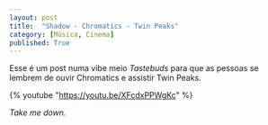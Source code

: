 ```yaml
---
layout: post
title:  "Shadow - Chromatics - Twin Peaks"
category: [Música, Cinema]
published: True
---
```


Esse é um post numa vibe meio _Tastebuds_ para que as pessoas se lembrem de ouvir Chromatics e assistir Twin Peaks.

{% youtube "https://youtu.be/XFcdxPPWgKc" %}

_Take me down._